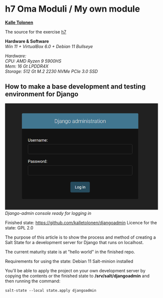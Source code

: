 # **h7 Oma Moduli / My own module**

**[Kalle Tolonen](https://www.linkedin.com/in/kalletolonen/)**

The source for the exercise [h7](https://terokarvinen.com/2021/configuration-management-systems-2022-spring/#h7-oma-moduli)
  
**Hardware & Software**  
*Win 11 + VirtualBox 6.0 + Debian 11 Bullseye*  
  
*Hardware:*  
*CPU: AMD Ryzen 9 5900HS*  
*Mem: 16 Gt LPDDR4X*  
*Storage: 512 Gt M.2 2230 NVMe PCIe 3.0 SSD*  

## How to make a base development and testing environment for Django

![Pic 1. Django-admin ready for users](pics/h7/1.png)  
*Django-admin console ready for logging in*

Finished state: https://github.com/kalletolonen/djangoadmin
Licence for the state: GPL 2.0

The purpose of this article is to show the process and method of creating a Salt State for a development server for Django that runs on localhost.

The current maturity state is at "hello world" in the finished repo.

Requirements for using the state:
Debian 11
Salt-minion installed

You'll be able to apply the project on your own development server by copying the contents or the finished state to **/srv/salt/djangoadmin** and then running the command:
		
	salt-state --local state.apply djangoadmin
	
